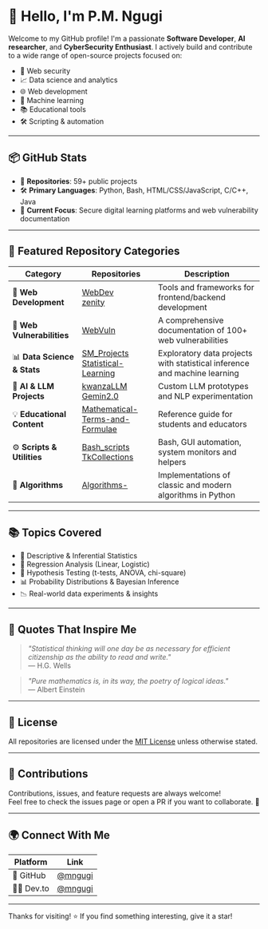 # 👋 Hello, I'm P.M. Ngugi

Welcome to my GitHub profile! I'm a passionate **Software Developer**, **AI researcher**, and **CyberSecurity Enthusiast**. I actively build and contribute to a wide range of open-source projects focused on:

- 🔐 Web security
- 📈 Data science and analytics
- 🌐 Web development
- 🧠 Machine learning
- 📚 Educational tools
- 🛠️ Scripting & automation

---

## 📦 GitHub Stats
- 🔢 **Repositories**: 59+ public projects
- 🛠️ **Primary Languages**: Python, Bash, HTML/CSS/JavaScript, C/C++, Java
- 🚧 **Current Focus**: Secure digital learning platforms and web vulnerability documentation

---

## 📁 Featured Repository Categories

| Category | Repositories | Description |
|---------|--------------|-------------|
| 🧱 **Web Development** | [WebDev](https://github.com/mngugi/WebDev)<br>[zenity](https://github.com/mngugi/zenity) | Tools and frameworks for frontend/backend development |
| 🔐 **Web Vulnerabilities** | [WebVuln](https://github.com/mngugi/WebVuln) | A comprehensive documentation of 100+ web vulnerabilities |
| 📊 **Data Science & Stats** | [SM_Projects](https://github.com/mngugi/SM_Projects)<br>[Statistical-Learning](https://github.com/mngugi/Statistical-Learning) | Exploratory data projects with statistical inference and machine learning |
| 🤖 **AI & LLM Projects** | [kwanzaLLM](https://github.com/mngugi/kwanzaLLM)<br>[Gemin2.0](https://github.com/mngugi/Gemin2.0) | Custom LLM prototypes and NLP experimentation |
| 💡 **Educational Content** | [Mathematical-Terms-and-Formulae](https://github.com/mngugi/Mathematical-Terms-and-Formulae-for-Secondary-Schools) | Reference guide for students and educators |
| ⚙️ **Scripts & Utilities** | [Bash_scripts](https://github.com/mngugi/Bash_scripts)<br>[TkCollections](https://github.com/mngugi/TkCollections) | Bash, GUI automation, system monitors and helpers |
| 🧮 **Algorithms** | [Algorithms-](https://github.com/mngugi/Algorithms-) | Implementations of classic and modern algorithms in Python |

---

## 📚 Topics Covered

- 📐 Descriptive & Inferential Statistics  
- 🔎 Regression Analysis (Linear, Logistic)  
- 🧪 Hypothesis Testing (t-tests, ANOVA, chi-square)  
- 📊 Probability Distributions & Bayesian Inference  
- 📉 Real-world data experiments & insights  

---

## 💬 Quotes That Inspire Me

> *"Statistical thinking will one day be as necessary for efficient citizenship as the ability to read and write."*  
> — H.G. Wells

> *"Pure mathematics is, in its way, the poetry of logical ideas."*  
> — Albert Einstein

---

## 📜 License

All repositories are licensed under the [MIT License](https://opensource.org/licenses/MIT) unless otherwise stated.

---

## 🤝 Contributions

Contributions, issues, and feature requests are always welcome!  
Feel free to check the issues page or open a PR if you want to collaborate. 🚀

---

## 🌍 Connect With Me

| Platform | Link |
|---------|------|
| 🔗 GitHub | [@mngugi](https://github.com/mngugi) |
| 🧑‍💻 Dev.to | [@mngugi](https://dev.to/mngugi) |

---

Thanks for visiting! ⭐ If you find something interesting, give it a star!
